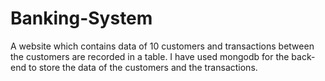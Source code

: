# Banking-System
A website which contains data of 10 customers and transactions between the customers are recorded in a table. I have used mongodb for the back-end to store the data of the customers and the transactions.
